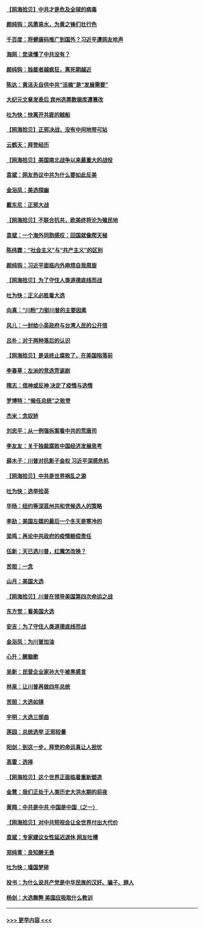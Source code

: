 #### [【网海拾贝】中共才是危及全球的病毒](../pages/nsc993/n12571204.md?t=11250102) 
#### [颜纯钩：风萧易水，为黄之锋们壮行色](../pages/nsc993/n12571487.md?t=11250102) 
#### [千百度：将健康码推广到国外？习近平遭网友呛声](../pages/nsc993/n12570808.md?t=11250102) 
#### [海网：您读懂了中共没有？](../pages/nsc993/n12570487.md?t=11250102) 
#### [颜纯钩：独裁者越疯狂，离死期越近](../pages/nsc993/n12569055.md?t=11250102) 
#### [陈达：黄洁夫自供中共“活摘”是“发展需要”](../pages/nsc993/n12568541.md?t=11250102) 
#### [大纪元文章发表后 宾州选票数据库遭篡改](../pages/nsc993/n12568105.md?t=11250102) 
#### [吐为快：快离开共匪的贼船](../pages/nsc993/n12568462.md?t=11250102) 
#### [【网海拾贝】正邪决战，没有中间地带可站](../pages/nsc993/n12568439.md?t=11250102) 
#### [云鹤天：拜登经历](../pages/nsc993/n12567294.md?t=11250102) 
#### [【网海拾贝】美国南北战争以来最重大的战役](../pages/nsc993/n12567247.md?t=11250102) 
#### [袁斌：网友热议中共为什么要如此反美](../pages/nsc993/n12567162.md?t=11250102) 
#### [金浴凤：美选探幽](../pages/nsc993/n12567147.md?t=11250102) 
#### [戴东尼：正邪大战](../pages/nsc993/n12567033.md?t=11250102) 
#### [【网海拾贝】不联合抗共，欧美终将沦为殖民地](../pages/nsc993/n12565068.md?t=11250102) 
#### [袁斌：一个海外同胞感叹：回国就像爬天梯](../pages/nsc993/n12564986.md?t=11250102) 
#### [陈纬霆：“社会主义”与“共产主义”的区别](../pages/nsc993/n12562417.md?t=11250102) 
#### [颜纯钩：习近平面临内外麻烦自我周旋](../pages/nsc993/n12563356.md?t=11250102) 
#### [【网海拾贝】为了守住人类道德底线而战](../pages/nsc993/n12562542.md?t=11250102) 
#### [吐为快：正义必胜看大选](../pages/nsc993/n12561967.md?t=11250102) 
#### [向真：“川粉”力挺川普的主要因素](../pages/nsc993/n12560774.md?t=11250102) 
#### [风儿：一封给小英政府与台湾人民的公开信](../pages/nsc993/n12560581.md?t=11250102) 
#### [吕朴：对于两种落后的认识](../pages/nsc993/n12560492.md?t=11250102) 
#### [【网海拾贝】是该终止腐败了，在美国陷落前](../pages/nsc993/n12559936.md?t=11250102) 
#### [李春草：左派的竞选荒诞剧](../pages/nsc993/n12558380.md?t=11250102) 
#### [隋志：信神或反神 决定了疫情与选情](../pages/nsc993/n12558255.md?t=11250102) 
#### [罗博特：“候任总统”之败登](../pages/nsc993/n12558189.md?t=11250102) 
#### [杰米：念奴娇](../pages/nsc993/n12558174.md?t=11250102) 
#### [刘忠平：从一例强拆案看中共的荒唐司](../pages/nsc993/n12558036.md?t=11250102) 
#### [李友友：关于独裁腐败中国经济发展思考](../pages/nsc993/n12558004.md?t=11250102) 
#### [薛木子：川普对抗影子金权 习近平深感危机](../pages/nsc993/n12557342.md?t=11250102) 
#### [【网海拾贝】中共是世界祸乱之源](../pages/nsc993/n12555353.md?t=11250102) 
#### [吐为快：选举拾英](../pages/nsc993/n12555041.md?t=11250102) 
#### [华旸：纽约等深蓝州共和党候选人的策略](../pages/nsc993/n12554309.md?t=11250102) 
#### [李劼：美国左媒的最后一个冬天是寒冷的](../pages/nsc993/n12552947.md?t=11250102) 
#### [梁鸣：再论中共政府的疫情赔偿责任](../pages/nsc993/n12553012.md?t=11250102) 
#### [伍新：天已选川普，红魔怎改换？](../pages/nsc993/n12552970.md?t=11250102) 
#### [苦胆：一念](../pages/nsc993/n12552957.md?t=11250102) 
#### [山月：美国大选](../pages/nsc993/n12552446.md?t=11250102) 
#### [【网海拾贝】川普在领导美国第四次命运之战](../pages/nsc993/n12551973.md?t=11250102) 
#### [东方觉：看美国大选](../pages/nsc993/n12551647.md?t=11250102) 
#### [安吉：为了守住人类道德底线而战](../pages/nsc993/n12551111.md?t=11250102) 
#### [金浴凤：为川普加油](../pages/nsc993/n12551085.md?t=11250102) 
#### [心升：醒脑歌](../pages/nsc993/n12550984.md?t=11250102) 
#### [吴新：民营企业家孙大午被黑感言](../pages/nsc993/n12550656.md?t=11250102) 
#### [林泉：让川普再做四年总统](../pages/nsc993/n12550640.md?t=11250102) 
#### [苦胆：大选如镜](../pages/nsc993/n12550630.md?t=11250102) 
#### [宇明：大选三部曲](../pages/nsc993/n12550603.md?t=11250102) 
#### [莲园：总统选举 正邪较量](../pages/nsc993/n12550594.md?t=11250102) 
#### [阳剑：到这一步，拜登的命运真让人担忧](../pages/nsc993/n12549093.md?t=11250102) 
#### [高雷：选择](../pages/nsc993/n12549087.md?t=11250102) 
#### [【网海拾贝】这个世界正面临着重新塑造](../pages/nsc993/n12548326.md?t=11250102) 
#### [金慧：我们正处于人类历史大洪水期的前夜](../pages/nsc993/n12547914.md?t=11250102) 
#### [黄翔：中共是中共 中国是中国（之一）](../pages/nsc993/n12547576.md?t=11250102) 
#### [【网海拾贝】对中共短视会让全世界付出大代价](../pages/nsc993/n12546043.md?t=11250102) 
#### [袁斌：专家建议女性延迟退休 网友吐槽](../pages/nsc993/n12545424.md?t=11250102) 
#### [郑纯青：良知醒无畏](../pages/nsc993/n12545394.md?t=11250102) 
#### [吐为快：墙国梦碎](../pages/nsc993/n12545309.md?t=11250102) 
#### [投书：为什么说共产党是中华民族的汉奸、骗子、罪人](../pages/nsc993/n12545089.md?t=11250102) 
#### [杨剑：大选舞弊 美国应吸取什么教训](../pages/nsc993/n12543937.md?t=11250102) 

----
#### [ >>> 更早内容 <<< ](../indexes/nsc993-earlier.md)
